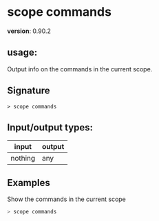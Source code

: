 # scope commands

**version**: 0.90.2

## **usage**:

Output info on the commands in the current scope.

## Signature

`> scope commands `

## Input/output types:

| input   | output |
| ------- | ------ |
| nothing | any    |

## Examples

Show the commands in the current scope

```bash
> scope commands
```

